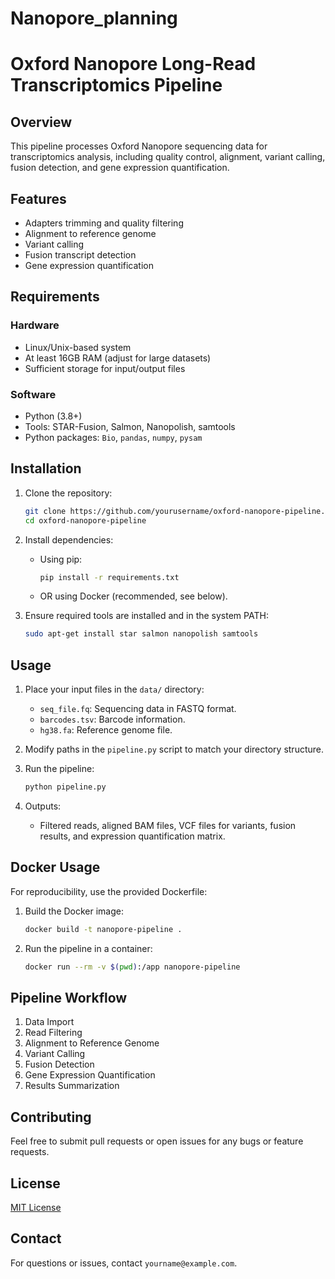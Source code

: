 # Nanopore_planning

# Oxford Nanopore Long-Read Transcriptomics Pipeline

## Overview
This pipeline processes Oxford Nanopore sequencing data for transcriptomics analysis, including quality control, alignment, variant calling, fusion detection, and gene expression quantification.

## Features
- Adapters trimming and quality filtering
- Alignment to reference genome
- Variant calling
- Fusion transcript detection
- Gene expression quantification

## Requirements
### Hardware
- Linux/Unix-based system
- At least 16GB RAM (adjust for large datasets)
- Sufficient storage for input/output files

### Software
- Python (3.8+)
- Tools: STAR-Fusion, Salmon, Nanopolish, samtools
- Python packages: `Bio`, `pandas`, `numpy`, `pysam`

## Installation
1. Clone the repository:
    ```bash
    git clone https://github.com/yourusername/oxford-nanopore-pipeline.git
    cd oxford-nanopore-pipeline
    ```

2. Install dependencies:
    - Using pip:
      ```bash
      pip install -r requirements.txt
      ```
    - OR using Docker (recommended, see below).

3. Ensure required tools are installed and in the system PATH:
    ```bash
    sudo apt-get install star salmon nanopolish samtools
    ```

## Usage
1. Place your input files in the `data/` directory:
   - `seq_file.fq`: Sequencing data in FASTQ format.
   - `barcodes.tsv`: Barcode information.
   - `hg38.fa`: Reference genome file.

2. Modify paths in the `pipeline.py` script to match your directory structure.

3. Run the pipeline:
    ```bash
    python pipeline.py
    ```

4. Outputs:
   - Filtered reads, aligned BAM files, VCF files for variants, fusion results, and expression quantification matrix.

## Docker Usage
For reproducibility, use the provided Dockerfile:
1. Build the Docker image:
    ```bash
    docker build -t nanopore-pipeline .
    ```

2. Run the pipeline in a container:
    ```bash
    docker run --rm -v $(pwd):/app nanopore-pipeline
    ```

## Pipeline Workflow
1. Data Import
2. Read Filtering
3. Alignment to Reference Genome
4. Variant Calling
5. Fusion Detection
6. Gene Expression Quantification
7. Results Summarization

## Contributing
Feel free to submit pull requests or open issues for any bugs or feature requests.

## License
[MIT License](LICENSE)

## Contact
For questions or issues, contact `yourname@example.com`.



